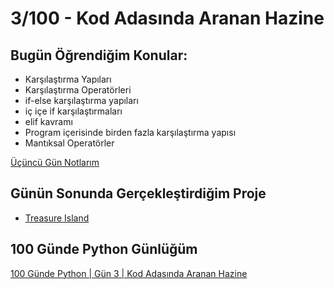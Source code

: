 # 3/100 - Kod Adasında Aranan Hazine

## Bugün Öğrendiğim Konular:

* Karşılaştırma Yapıları
* Karşılaştırma Operatörleri
* if-else karşılaştırma yapıları
* iç içe if karşılaştırmaları
* elif kavramı
* Program içerisinde birden fazla karşılaştırma yapısı
* Mantıksal Operatörler

[Üçüncü Gün Notlarım](https://github.com/cemalcici/100-gunde-python/blob/main/gun-003/day-003.py)

## Günün Sonunda Gerçekleştirdiğim Proje

* [Treasure Island](https://github.com/cemalcici/100-gunde-python/blob/main/gun-003/project-003.py)

## 100 Günde Python Günlüğüm

[100 Günde Python | Gün 3 | Kod Adasında Aranan Hazine](https://www.cemalcici.com/programlama/100-gunde-python-gun-3/)